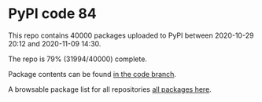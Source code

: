 # PyPI code 84

This repo contains 40000 packages uploaded to PyPI between 
2020-10-29 20:12 and 2020-11-09 14:30.

The repo is 79% (31994/40000) complete.

Package contents can be found [in the code branch](https://github.com/pypi-data/pypi-mirror-84/tree/code/packages).

A browsable package list for all repositories [all packages here](https://pypi-data.github.io/website/repositories/pypi-mirror-84).


